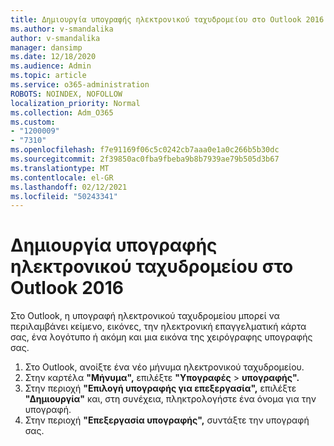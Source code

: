 ```yaml
---
title: Δημιουργία υπογραφής ηλεκτρονικού ταχυδρομείου στο Outlook 2016
ms.author: v-smandalika
author: v-smandalika
manager: dansimp
ms.date: 12/18/2020
ms.audience: Admin
ms.topic: article
ms.service: o365-administration
ROBOTS: NOINDEX, NOFOLLOW
localization_priority: Normal
ms.collection: Adm_O365
ms.custom:
- "1200009"
- "7310"
ms.openlocfilehash: f7e91169f06c5c0242cb7aaa0e1a0c266b5b30dc
ms.sourcegitcommit: 2f39850ac0fba9fbeba9b8b7939ae79b505d3b67
ms.translationtype: MT
ms.contentlocale: el-GR
ms.lasthandoff: 02/12/2021
ms.locfileid: "50243341"
---
```

# <a name="create-an-email-signature-in-outlook-2016"></a>Δημιουργία υπογραφής ηλεκτρονικού ταχυδρομείου στο Outlook 2016

Στο Outlook, η υπογραφή ηλεκτρονικού ταχυδρομείου μπορεί να περιλαμβάνει κείμενο, εικόνες, την ηλεκτρονική επαγγελματική κάρτα σας, ένα λογότυπο ή ακόμη και μια εικόνα της χειρόγραφης υπογραφής σας.

1. Στο Outlook, ανοίξτε ένα νέο μήνυμα ηλεκτρονικού ταχυδρομείου.
2. Στην καρτέλα **"Μήνυμα",** επιλέξτε **"Υπογραφές**  >  **υπογραφής".**
3. Στην περιοχή **"Επιλογή υπογραφής για επεξεργασία",** επιλέξτε **"Δημιουργία"** και, στη συνέχεια, πληκτρολογήστε ένα όνομα για την υπογραφή.
4. Στην περιοχή **"Επεξεργασία υπογραφής",** συντάξτε την υπογραφή σας.
